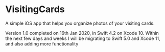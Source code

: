 # VisitingCards

A simple iOS app that helps you organize photos of your visiting cards.

Version 1.0 completed on 16th Jan 2020, in Swift 4.2 on Xcode 10. Within the next few days and weeks I will be migrating to Swift 5.0 and Xcode 11, and also adding more functionality
